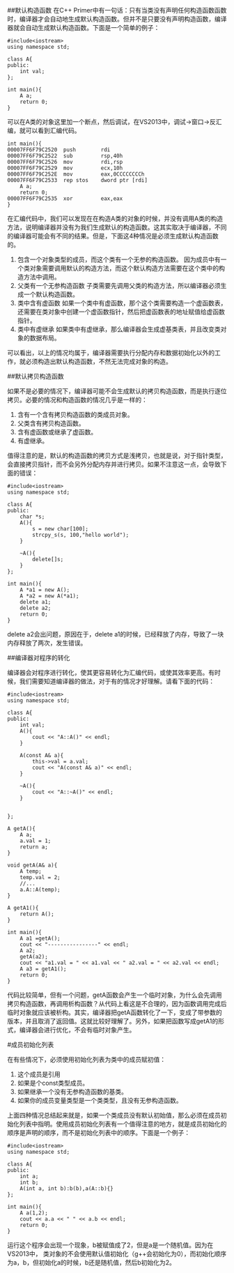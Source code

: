 ##默认构造函数
在C++ Primer中有一句话：只有当类没有声明任何构造函数函数时，编译器才会自动地生成默认构造函数。但并不是只要没有声明构造函数，编译器就会自动生成默认构造函数。下面是一个简单的例子：
```
#include<iostream>
using namespace std;

class A{
public:
	int val;
};

int main(){
	A a;
	return 0;
}
```
可以在A类的对象这里加一个断点，然后调试，在VS2013中，调试->窗口->反汇编，就可以看到汇编代码。
```
int main(){
00007FF6F79C2520  push        rdi  
00007FF6F79C2522  sub         rsp,40h  
00007FF6F79C2526  mov         rdi,rsp  
00007FF6F79C2529  mov         ecx,10h  
00007FF6F79C252E  mov         eax,0CCCCCCCCh  
00007FF6F79C2533  rep stos    dword ptr [rdi]  
	A a;
	return 0;
00007FF6F79C2535  xor         eax,eax  
}
```
在汇编代码中，我们可以发现在在构造A类的对象的时候，并没有调用A类的构造方法，说明编译器并没有为我们生成默认的构造函数。这其实取决于编译器，不同的编译器可能会有不同的结果。但是，下面这4种情况是必须生成默认构造函数的。

1. 包含一个对象类型的成员，而这个类有一个无参的构造函数。
因为成员中有一个类对象需要调用默认的构造方法，而这个默认构造方法需要在这个类中的构造方法中调用。
2. 父类有一个无参构造函数
子类需要先调用父类的构造方法，所以编译器必须生成一个默认构造函数。
3. 类中含有虚函数
如果一个类中有虚函数，那个这个类需要构造一个虚函数表，还需要在类对象中创建一个虚函数指针，然后把虚函数表的地址赋值给虚函数指针。
4. 类中有虚继承
如果类中有虚继承，那么编译器会生成虚基类表，并且改变类对象的数据布局。

可以看出，以上的情况均属于，编译器需要执行分配内存和数据初始化以外的工作，就必须构造出默认构造函数，不然无法完成对象的构造。

##默认拷贝构造函数

如果不是必要的情况下，编译器可能不会生成默认的拷贝构造函数，而是执行逐位拷贝。必要的情况和构造函数的情况几乎是一样的：

1. 含有一个含有拷贝构造函数的类成员对象。
2. 父类含有拷贝构造函数。
3. 含有虚函数或继承了虚函数。
4. 有虚继承。

值得注意的是，默认的构造函数的拷贝方式是浅拷贝，也就是说，对于指针类型，会直接拷贝指针，而不会另外分配内存并进行拷贝。如果不注意这一点，会导致下面的错误：
```
#include<iostream>
using namespace std;

class A{
public:
	char *s;
	A(){
		s = new char[100];
		strcpy_s(s, 100,"hello world");
	}

	~A(){
		delete[]s;
	}
};

int main(){
	A *a1 = new A();
	A *a2 = new A(*a1);
	delete a1;
	delete a2;
	return 0;
}
```
delete a2会出问题，原因在于，delete a1的时候，已经释放了内存，导致了一块内存释放了两次，发生错误。

##编译器对程序的转化

编译器会对程序进行转化，使其更容易转化为汇编代码，或使其效率更高。有时候，我们需要知道编译器的做法，对于有的情况才好理解。请看下面的代码：
```
#include<iostream>
using namespace std;

class A{
public:
	int val;
	A(){
		cout << "A::A()" << endl;
	}

	A(const A& a){
		this->val = a.val;
		cout << "A(const A& a)" << endl;
	}

	~A(){
		cout << "A::~A()" << endl;
	}

	
};

A getA(){
	A a;
	a.val = 1;
	return a;
}

void getA(A& a){
	A temp;
	temp.val = 2;
	//...
	a.A::A(temp);
}

A getA1(){
	return A();
}

int main(){
	A a1 =getA();
	cout << "----------------" << endl;
	A a2;
	getA(a2);
	cout << "a1.val = " << a1.val << " a2.val = " << a2.val << endl;
	A a3 = getA1();
	return 0;
}
```
代码比较简单，但有一个问题，getA函数会产生一个临时对象，为什么会先调用拷贝构造函数，再调用析构函数？从代码上看这是不合理的，因为函数调用完成后临时对象就应该被析构。其实，编译器把getA函数转化了一下，变成了带参数的版本，并且取消了返回值。这就比较好理解了。另外，如果把函数写成getA1的形式，编译器会进行优化，不会有临时对象产生。

#成员初始化列表

在有些情况下，必须使用初始化列表为类中的成员赋初值：

1. 这个成员是引用
2. 如果是个const类型成员。
3. 如果继承一个没有无参构造函数的基类。
4. 如果你的成员变量类型是一个类类型，且没有无参构造函数。

上面四种情况总结起来就是，如果一个类成员没有默认初始值，那么必须在成员初始化列表中指明。使用成员初始化列表有一个值得注意的地方，就是成员初始化的顺序是声明的顺序，而不是初始化列表中的顺序。下面是一个例子：
```
#include<iostream>
using namespace std;

class A{
public:
	int a;
	int b;
	A(int a, int b):b(b),a(A::b){}
};

int main(){
	A a(1,2);
	cout << a.a << " " << a.b << endl;
	return 0;
}
```
运行这个程序会出现一个现象，b被赋值成了2，但是a是一个随机值。因为在VS2013中， 类对象的不会使用默认值初始化（g++会初始化为0），而初始化顺序为a，b，但初始化a的时候，b还是随机值，然后b初始化为2。



